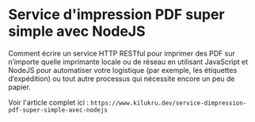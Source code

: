 # Service d'impression PDF super simple avec NodeJS

Comment écrire un service HTTP RESTful pour imprimer des PDF sur n’importe quelle imprimante locale ou de réseau en utilisant JavaScript et NodeJS pour automatiser votre logistique (par exemple, les étiquettes d’expédition) ou tout autre processus qui nécessite encore un peu de papier.

Voir l'article complet ici : `https://www.kilukru.dev/service-dimpression-pdf-super-simple-avec-nodejs`

